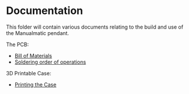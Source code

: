 # Documentation

This folder will contain various documents relating to the build and use of the Manualmatic pendant.

The PCB:
- [Bill of Materials](BOM.md)
- [Soldering order of operations](SOLDERING.md)


3D Printable Case:
- [Printing the Case](../Hardware/case/v1.1/README.md)